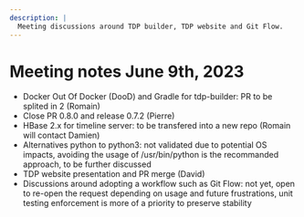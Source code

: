```yaml
---
description: |
  Meeting discussions around TDP builder, TDP website and Git Flow.
---
```


# Meeting notes June 9th, 2023

- Docker Out Of Docker (DooD) and Gradle for tdp-builder: PR to be splited in 2 (Romain)
- Close PR 0.8.0 and release 0.7.2 (Pierre)
- HBase 2.x for timeline server: to be transfered into a new repo (Romain will contact Damien)
- Alternatives python to python3: not validated due to potential OS impacts, avoiding the usage of /usr/bin/python is the recommanded approach, to be further discussed
- TDP website presentation and PR merge (David)
- Discussions around adopting a workflow such as Git Flow: not yet, open to re-open the request depending on usage and future frustrations, unit testing enforcement is more of a priority to preserve stability
